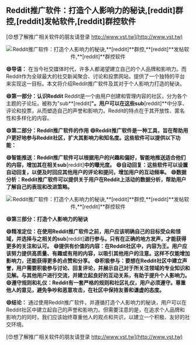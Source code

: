 ## **Reddit推广软件：打造个人影响力的秘诀,**[reddit]**群控,**[reddit]**发帖软件,**[reddit]**群控软件**

[😍想了解推广相关软件的朋友请登录 http://www.vst.tw](http://www.vst.tw)

 <center><img src="https://vst.tw/MP4/tuiguang/png/1.png" alt="Reddit推广软件：打造个人影响力的秘诀,**[reddit]**群控,**[reddit]**发帖软件,**[reddit]**群控软件"></center>

**😄导语：**
在当今社交媒体时代，许多人都渴望建立自己的个人品牌和影响力。而Reddit作为全球最大的社交新闻聚合、讨论和投票网站，提供了一个独特的平台来实现这一目标。本文将介绍Reddit推广软件及其对于个人影响力打造的秘诀。

**😄第一部分：认识Reddit**
Reddit是一个由用户创建和管理内容的社区，分为各个主题的子论坛，被称为"sub**[reddit]**"。用户可以在这些sub**[reddit]**中分享、评论和投票，从而塑造自己的声誉和影响力。Reddit的特点在于其开放性、匿名性和多样化的内容。

**😄第二部分：Reddit推广软件的作用**
**😄Reddit推广软件是一种工具，旨在帮助用户更好地参与Reddit社区，扩大其影响力和知名度。这些软件可以提供以下功能：**

**😄智能推送：Reddit推广软件可以根据用户的兴趣和偏好，智能地推送适合他们的内容，增加其在相关sub**[reddit]**中的曝光度。**
**😄自动回复：这些软件可以设置自动回复，以便及时回应其他用户的评论和提问，增加用户的互动频率。**
**😄数据分析：Reddit推广软件可以提供关于用户在Reddit上活动的数据分析，帮助用户了解自己的表现和改进策略。**

 <center><img src="https://vst.tw/MP4/tuiguang/png/5.png" alt="Reddit推广软件：打造个人影响力的秘诀,**[reddit]**群控,**[reddit]**发帖软件,**[reddit]**群控软件"></center>

**😄第三部分：打造个人影响力的秘诀**

**😄精准定位：在使用Reddit推广软件之前，用户应该明确自己的目标受众和领域，并选择与之相关的sub**[reddit]**进行参与。只有在正确的地方发声，才能获得更多的关注和认可。**
**😄提供有价值的内容：在Reddit社区中，内容为王。用户应该努力提供高质量、有趣或有用的内容，以吸引其他用户的注意。这样不仅能增加影响力，还能获得更多的点赞和分享。**
**😄积极参与：要想在Reddit社区中建立声誉，用户需要积极参与讨论、回复评论，并展示自己对于所关注领域的专业知识和见解。与其他用户进行交流，并建立起良好的互动关系，有助于提升个人影响力。**
**😄遵守规则和礼仪：Reddit有一套严格的规则和社区礼仪，用户必须遵守。尊重他人的意见，避免争吵和恶意攻击，在社区中保持友善和谦虚的态度。**

**😄结论：**
通过使用Reddit推广软件，并遵循打造个人影响力的秘诀，用户可以在Reddit社区中建立起自己的声誉和影响力。但需要注意的是，在追求个人品牌和影响力的同时，我们应该始终尊重他人的观点和共识，以建立一个积极、友好的社交环境。

[😍想了解推广相关软件的朋友请登录 http://www.vst.tw](http://www.vst.tw)




